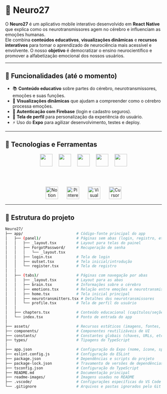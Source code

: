 # 🧠 Neuro27

O **Neuro27** é um aplicativo mobile interativo desenvolvido em **React Native** que explica como os neurotransmissores agem no cérebro e influenciam as emoções humanas.  
Ele combina **conteúdos educativos**, **visualizações dinâmicas** e **recursos interativos** para tornar o aprendizado de neurociência mais acessível e envolvente.
O nosso **objetivo** é democratizar o ensino neurocientífico e promover a alfabetização emocional dos nossos usuários.


---

## 🚀 Funcionalidades (até o momento) 
* 📚 **Conteúdo educativo** sobre partes do cérebro, neurotransmissores, emoções e suas funções. 
* 🎨 **Visualizações dinâmicas** que ajudam a compreender como o cérebro processa emoções.
* 🔐 **Autenticação com Firebase** (login e cadastro seguros).
* 👤 **Tela de perfil** para personalização da experiência do usuário.
* ⚡ Uso do **Expo** para agilizar desenvolvimento, testes e deploy.

---

## 🚀 Tecnologias e Ferramentas

<div align="center">
  <!-- Primeira fileira -->
  <img src="https://cdn.jsdelivr.net/gh/devicons/devicon@latest/icons/reactnative/reactnative-original.svg" height="40" alt"React Native" />
  <img width="12"/>
  <img src="https://cdn.jsdelivr.net/gh/devicons/devicon@latest/icons/reactnative/reactnative-original.svg" height="40" alt"Expo" />
  <img width="12"/>
  <img src="https://cdn.jsdelivr.net/gh/devicons/devicon@latest/icons/reactnative/reactnative-original.svg" height="40" alt"Firebase" />
  <img width="12"/>
  <img src="https://cdn.jsdelivr.net/gh/devicons/devicon@latest/icons/reactnative/reactnative-original.svg" height="40" alt"TypeScript" />
  <img width="12"/>
  <img src="https://cdn.jsdelivr.net/gh/devicons/devicon@latest/icons/reactnative/reactnative-original.svg" height="40" alt"Figma" />
  
  <br/><br/>

  <!-- Segunda fileira -->
  <img src="https://www.vectorlogo.zone/logos/notionhq/notionhq-icon.svg" height="40" alt="Notion" title="Notion"/>
  <img width="20"/>
  <img src="https://img.icons8.com/color/48/pinterest--v1.png" height="40" alt="Pinterest" title="Pinterest"/>
  <img width="20"/>
  <img src="https://cdn.jsdelivr.net/gh/devicons/devicon/icons/vscode/vscode-original.svg" height="40" alt="Visual Studio Code" title="Visual Studio Code"/>
  <img width="20"/>
  <img src="https://avatars.githubusercontent.com/u/139895814?s=200&v=4" height="40" alt="Cursor IDE" title="Cursor"/>
</div>


---

## 📂 Estrutura do projeto

```bash
Neuro27/
├── app/                        # Código-fonte principal do app
│   ├── (panel)/                # Páginas sem abas (login, registro, etc.)
│   │   ├── _layout.tsx         # Layout para telas do painel
│   │   ├── ForgotPassword/     # Recuperação de senha
│   │   │   └── _layout.tsx
│   │   ├── login.tsx           # Tela de login
│   │   ├── outset.tsx          # Tela inicial/introdução
│   │   └── register.tsx        # Tela de registro
│   │
│   ├── (tabs)/                 # Páginas com navegação por abas
│   │   ├── _layout.tsx         # Layout para as abas
│   │   ├── brain.tsx           # Informações sobre o cérebro
│   │   ├── emotions.tsx        # Relação entre emoções e neurotransmissores
│   │   ├── home.tsx            # Tela inicial principal
│   │   ├── neurotransmitters.tsx # Detalhes dos neurotransmissores
│   │   └── profile.tsx         # Tela de perfil do usuário
│   │
│   ├── chapters.tsx            # Conteúdo educacional (capítulos/seções)
│   └── index.tsx               # Ponto de entrada do app
│
├── assets/                     # Recursos estáticos (imagens, fontes, etc.)
├── components/                 # Componentes reutilizáveis de UI
├── constants/                  # Constantes globais (chaves, URLs, etc.)
├── types/                      # Tipagens do TypeScript
│
├── app.json                    # Configuração do Expo (nome, ícone, splash)
├── eslint.config.js            # Configuração do ESLint
├── package.json                # Dependências e scripts do projeto
├── package-lock.json           # Travamento de versões de dependências
├── tsconfig.json               # Configuração do TypeScript
├── README.md                   # Documentação principal
├── readme-images/              # Imagens usadas no README
├── .vscode/                    # Configurações específicas do VS Code
└── .gitignore                  # Arquivos e pastas ignorados pelo Git
